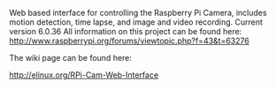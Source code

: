 Web based interface for controlling the Raspberry Pi Camera, includes motion detection, time lapse, and image and video recording.
Current version 6.0.36
All information on this project can be found here: http://www.raspberrypi.org/forums/viewtopic.php?f=43&t=63276

The wiki page can be found here:

http://elinux.org/RPi-Cam-Web-Interface
